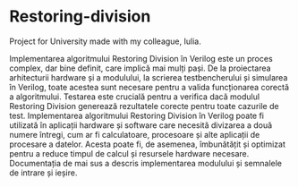 # Restoring-division
Project for University made with my colleague, Iulia.

Implementarea algoritmului Restoring Division în Verilog este un proces
complex, dar bine definit, care implică mai mulți pași. De la proiectarea arhitecturii hardware și a
modulului, la scrierea testbencherului și simularea în Verilog, toate acestea sunt necesare pentru
a valida funcționarea corectă a algoritmului. Testarea este crucială pentru a verifica dacă modulul
Restoring Division generează rezultatele corecte pentru toate cazurile de test.
Implementarea algoritmului Restoring Division în Verilog poate fi utilizată în aplicații
hardware și software care necesită divizarea a două numere întregi, cum ar fi calculatoare,
procesoare și alte aplicații de procesare a datelor. Acesta poate fi, de asemenea, îmbunătățit și
optimizat pentru a reduce timpul de calcul și resursele hardware necesare.
Documentația de mai sus a descris implementarea modulului și semnalele de intrare și
ieșire.
